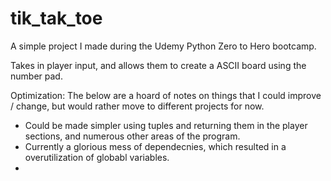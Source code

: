 # tik_tak_toe
A simple project I made during the Udemy Python Zero to Hero bootcamp. 

Takes in player input, and allows them to create a ASCII board using the number pad. 

Optimization: The below are a hoard of notes on things that I could improve / change, but would rather move to different projects for now.
  - Could be made simpler using tuples and returning them in the player sections, and numerous other areas of the program. 
  - Currently a glorious mess of dependecnies, which resulted in a overutilization of globabl variables.
  - 

